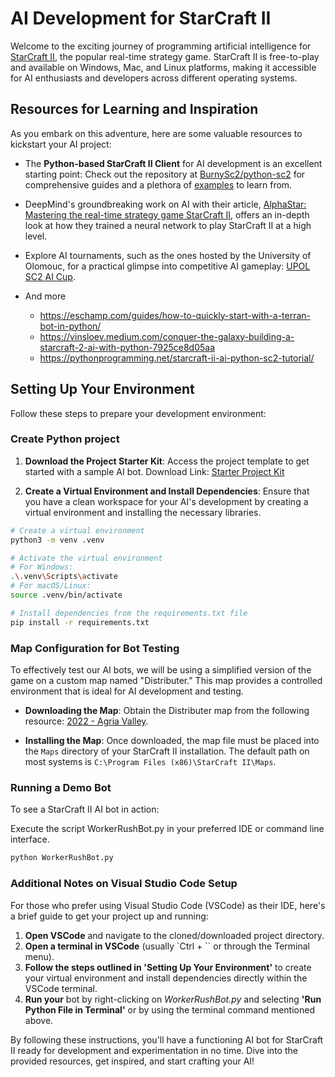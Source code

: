 # AI Development for StarCraft II

Welcome to the exciting journey of programming artificial intelligence for [StarCraft II](https://starcraft2.blizzard.com/en-us/), the popular real-time strategy game. 
StarCraft II is free-to-play and available on Windows, Mac, and Linux platforms, making it accessible for AI enthusiasts and developers across different operating systems.

## Resources for Learning and Inspiration

As you embark on this adventure, here are some valuable resources to kickstart your AI project:

- The **Python-based StarCraft II Client** for AI development is an excellent starting point: Check out the repository at [BurnySc2/python-sc2](https://github.com/BurnySc2/python-sc2) for comprehensive guides and a plethora of [examples](https://github.com/BurnySc2/python-sc2/tree/develop/examples) to learn from.

- DeepMind's groundbreaking work on AI with their article, [AlphaStar: Mastering the real-time strategy game StarCraft II](https://deepmind.google/discover/blog/alphastar-mastering-the-real-time-strategy-game-starcraft-ii/), offers an in-depth look at how they trained a neural network to play StarCraft II at a high level.

- Explore AI tournaments, such as the ones hosted by the University of Olomouc, for a practical glimpse into competitive AI gameplay: [UPOL SC2 AI Cup](https://www.inf.upol.cz/sc2-ai-cup/).

- And more
    - https://eschamp.com/guides/how-to-quickly-start-with-a-terran-bot-in-python/
    - https://vinsloev.medium.com/conquer-the-galaxy-building-a-starcraft-2-ai-with-python-7925ce8d05aa
    - https://pythonprogramming.net/starcraft-ii-ai-python-sc2-tutorial/


## Setting Up Your Environment

Follow these steps to prepare your development environment:

### Create Python project
1. **Download the Project Starter Kit**: Access the project template to get started with a sample AI bot. Download Link: [Starter Project Kit](https://akela.mendelu.cz/~xkoloma1/ai/cv_07.zip)


2. **Create a Virtual Environment and Install Dependencies**: Ensure that you have a clean workspace for your AI's development by creating a virtual environment and installing the necessary libraries.

```bash
# Create a virtual environment
python3 -m venv .venv

# Activate the virtual environment
# For Windows:
.\.venv\Scripts\activate
# For macOS/Linux:
source .venv/bin/activate

# Install dependencies from the requirements.txt file
pip install -r requirements.txt
```

### Map Configuration for Bot Testing

To effectively test our AI bots, we will be using a simplified version of the game on a custom map named "Distributer." This map provides a controlled environment that is ideal for AI development and testing.

- **Downloading the Map**: Obtain the Distributer map from the following resource: [2022 - Agria Valley](https://www.inf.upol.cz/sc2-ai-cup/map/sc2-ai-cup-2022.SC2Map).

- **Installing the Map**: Once downloaded, the map file must be placed into the `Maps` directory of your StarCraft II installation. The default path on most systems is `C:\Program Files (x86)\StarCraft II\Maps`.

### Running a Demo Bot
To see a StarCraft II AI bot in action:

Execute the script WorkerRushBot.py in your preferred IDE or command line interface.
```bash
python WorkerRushBot.py
```

### Additional Notes on Visual Studio Code Setup
For those who prefer using Visual Studio Code (VSCode) as their IDE, here's a brief guide to get your project up and running:

1. **Open VSCode** and navigate to the cloned/downloaded project directory.
2. **Open a terminal in VSCode** (usually `Ctrl + `` or through the Terminal menu).
3. **Follow the steps outlined in 'Setting Up Your Environment'** to create your virtual environment and install dependencies directly within the VSCode terminal.
4. **Run your** bot by right-clicking on _WorkerRushBot.py_ and selecting **'Run Python File in Terminal'** or by using the terminal command mentioned above.

By following these instructions, you'll have a functioning AI bot for StarCraft II ready for development and experimentation in no time. 
Dive into the provided resources, get inspired, and start crafting your AI!


